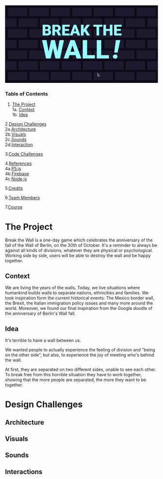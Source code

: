 
<p align="center">
<img src="https://github.com/drawwithcode/2019-group-08-1/blob/master/images/cover.gif"
 </p>

### Table of Contents

1. [The Project](#the-project) <br>
  1a. [Context](#context) <br>
  1b. [Idea](#idea) <br>

2.[Design Challenges](#design-challenges)<br>
  2a.[Architecture](#architecture)<br>
  2b.[Visuals](#visuals)<br>
  2c.[Sounds](#sounds)<br>
  2d.[Interaction](#interaction)<br>

3.[Code Challenges](#code-challenges)<br>

4.[References](#references)<br>
  4a.[P5.js](#p5.js)<br>
  4b.[Firebase](#firebase)<br>
  4c.[Node.js](#node.js)<br>

5.[Credits](#credits)<br>

6.[Team Members](#team-members)<br>

7.[Course](#course)<br>


# The Project
Break the Wall is a one-day game which celebrates the anniversary of the fall of the Wall of Berlin, on the 30th of October. It's a reminder to always be against all kinds of divisions, whatever they are physical or psychological. Working side by side, users will be able to destroy the wall and be happy together.

## Context
We are living the years of the walls. Today, we live situations where humankind builds walls to separate nations, ethnicities and families. We took inspiration form the current historical events: The Mexico border wall, the Brexit, the Italian immigration policy issues and many more around the world. Moreover, we found our final inspiration from the Google doodle of the anniversary of Berlin's Wall fall.

## Idea
It's terrible to have a wall between us.

We wanted people to actually experience the feeling of division and "being on the other side", but also, to experience the joy of meeting who's behind the wall. 

At first, they are separated on two different sides, unable to see each other. To break free from this horrible situation they have to work together, showing that the more people are separated, the more they want to be together.

# Design Challenges
## Architecture

## Visuals


## Sounds

## Interactions
